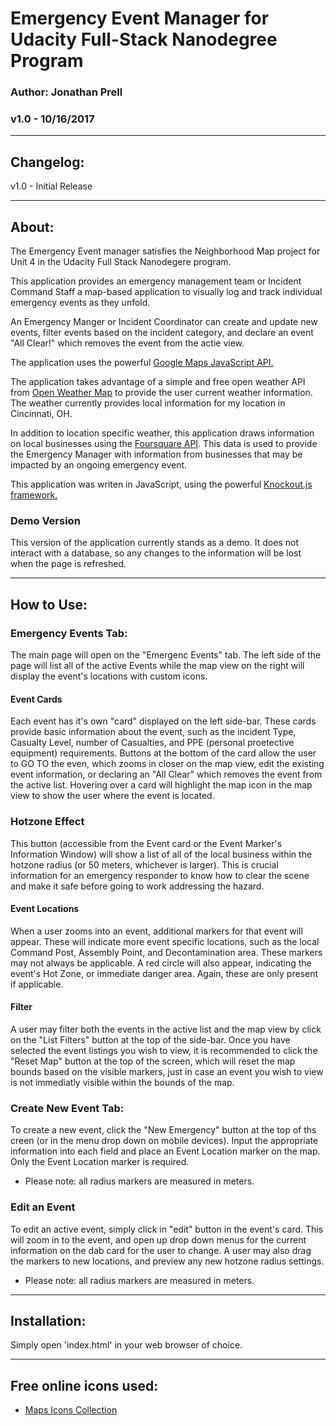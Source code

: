 
# Emergency Event Manager for Udacity Full-Stack Nanodegree Program

### Author: Jonathan Prell
### v1.0 - 10/16/2017

___

## Changelog:

v1.0 - Initial Release

___

## About:

The Emergency Event manager satisfies the Neighborhood Map project for Unit 4 in the Udacity Full Stack Nanodegere program.

This application provides an emergency management team or Incident Command Staff a map-based application to visually log and track individual emergency events as they unfold.

An Emergency Manger or Incident Coordinator can create and update new events, filter events based on the incident category, and declare an event "All Clear!" which removes the event from the actie view.

The application uses the powerful [Google Maps JavaScript API.](https://developers.google.com/maps/documentation/javascript/)

The application takes advantage of a simple and free open weather API from [Open Weather Map](https://openweathermap.org/api) to provide the user current weather information. The weather currently provides local information for my location in Cincinnati, OH.

In addition to location specific weather, this application draws information on local businesses using the [Foursquare API](https://developer.foursquare.com/). This data is used to provide the Emergency Manager with information from businesses that may be impacted by an ongoing emergency event.

This application was writen in JavaScript, using the powerful [Knockout.js framework.](http://knockoutjs.com/)

### Demo Version

This version of the application currently stands as a demo. It does not interact with a database, so any changes to the information will be lost when the page is refreshed.

___

## How to Use:

### Emergency Events Tab:
The main page will open on the "Emergenc Events" tab. The left side of the page will list all of the active Events while the map view on the right will display the event's locations with custom icons.

#### Event Cards
Each event has it's own "card" displayed on the left side-bar. These cards provide basic information about the event, such as the incident Type, Casualty Level, number of Casualties, and PPE (personal proetective equipment) requirements. Buttons at the bottom of the card allow the user to GO TO the even, which zooms in closer on the map view, edit the existing event information, or declaring an "All Clear" which removes the event from the active list. Hovering over a card will highlight the map icon in the map view to show the user where the event is located.

### Hotzone Effect
This button (accessible from the Event card or the Event Marker's Information Window) will show a list of all of the local business within the hotzone radius (or 50 meters, whichever is larger). This is crucial information for an emergency responder to know how to clear the scene and make it safe before going to work addressing the hazard.

#### Event Locations
When a user zooms into an event, additional markers for that event will appear. These will indicate more event specific locations, such as the local Command Post, Assembly Point, and Decontamination area. These markers may not always be applicable. A red circle will also appear, indicating the event's Hot Zone, or immediate danger area. Again, these are only present if applicable.

#### Filter
A user may filter both the events in the active list and the map view by click on the "List Filters" button at the top of the side-bar. Once you have selected the event listings you wish to view, it is recommended to click the "Reset Map" button at the top of the screen, which will reset the map bounds based on the visible markers, just in case an event you wish to view is not immediatly visible within the bounds of the map.

### Create New Event Tab:
To create a new event, click the "New Emergency" button at the top of ths creen (or in the menu drop down on mobile devices). Input the appropriate information into each field and place an Event Location marker on the map. Only the Event Location marker is required.
* Please note: all radius markers are measured in meters.

### Edit an Event
To edit an active event, simply click in "edit" button in the event's card. This will zoom in to the event, and open up drop down menus for the current information on the dab card for the user to change. A user may also drag the markers to new locations, and preview any new hotzone radius settings.
* Please note: all radius markers are measured in meters.

___

## Installation:

Simply open 'index.html' in your web browser of choice.

___

## Free online icons used:

* [Maps Icons Collection](https://mapicons.mapsmarker.com)